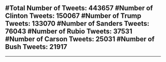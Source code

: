 #Total Number of Tweets: 443657 
#Number of Clinton Tweets: 150067
#Number of Trump Tweets: 133070
#Number of Sanders Tweets: 76043
#Number of Rubio Tweets: 37531
#Number of Carson Tweets: 25031
#Number of Bush Tweets: 21917
---
---
